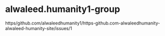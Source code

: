 # alwaleed.humanity1-group
https/github.com/alwaleedhumanity1/https-github.com-alwaleedhumanity-alwaleed-humanity-site/issues/1

